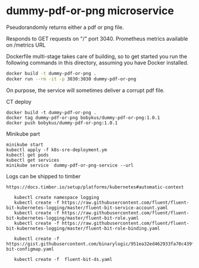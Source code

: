 # dummy-pdf-or-png microservice
Pseudorandomly returns either a pdf or png file.

Responds to GET requests on "/" port 3040.
Prometheus  metrics  available on /metrics URL


Dockerfile multi-stage takes care of building, so to get started you run the following commands in this directory, assuming you have Docker installed.

```sh
docker build -t dummy-pdf-or-png .
docker run --rm -it -p 3030:3030 dummy-pdf-or-png
```

On purpose, the service will sometimes deliver a corrupt pdf file.

CT deploy 
```
docker build -t dummy-pdf-or-png .
docker tag dummy-pdf-or-png bobykus/dummy-pdf-or-png:1.0.1
docker push bobykus/dummy-pdf-or-png:1.0.1
```

Minikube part

```
minikube start
kubectl apply -f k8s-sre-deployment.ym
kubectl get pods
kubectl get services
minikube service  dummy-pdf-or-png-service --url
```

Logs can be shipped to  timber
```
https://docs.timber.io/setup/platforms/kubernetes#automatic-context

   kubectl create namespace logging
   kubectl create -f https://raw.githubusercontent.com/fluent/fluent-bit-kubernetes-logging/master/fluent-bit-service-account.yaml
   kubectl create -f https://raw.githubusercontent.com/fluent/fluent-bit-kubernetes-logging/master/fluent-bit-role.yaml
   kubectl create -f https://raw.githubusercontent.com/fluent/fluent-bit-kubernetes-logging/master/fluent-bit-role-binding.yaml

   kubectl create -f https://gist.githubusercontent.com/binarylogic/951ea32ed462933fa70c439f9cab06f3/raw/fe6b761770f1ccd9b44c96421d4892b8e96927d6/fluent-bit-configmap.yaml

   kubectl create -f  fluent-bit-ds.yaml
```
